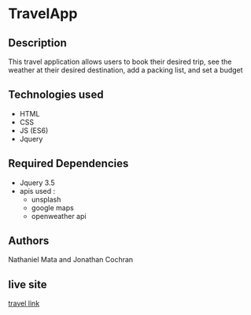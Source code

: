 # TravelApp
## Description
This travel application allows users to book their desired trip, see the weather at their desired destination, add a packing list, and set a budget 
## Technologies used
- HTML
- CSS
- JS (ES6)
- Jquery
## Required Dependencies 
- Jquery 3.5
- apis used :
    - unsplash
    - google maps 
    - openweather api
## Authors 
Nathaniel Mata and Jonathan Cochran
## live site
[travel link](https://jcochran206.github.io/TravelApp/)